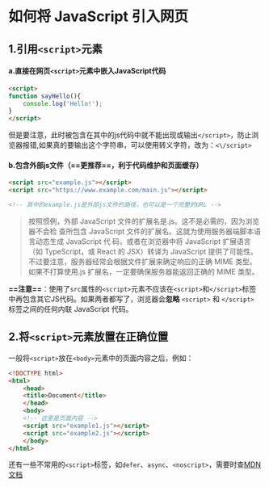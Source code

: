 # 如何将 JavaScript 引入网页
## **1.引用`<script>`元素**

#### a.直接在网页`<script>`元素中嵌入JavaScript代码

```html
<script>
function sayHello(){
    console.log('Hello!');
}
</script>
```

 但是要注意，此时被包含在其中的js代码中就不能出现或输出`</script>`，防止浏览器报错,如果真的要输出这个字符串，可以使用转义字符，改为：`<\/script>`



#### 	b.包含外部js文件（==更推荐==，利于代码维护和页面缓存）

```html
<script src="example.js"></script>
<script src="https://www.example.com/main.js"></script>

<!-- 其中的example.js是外部js文件的路径，也可以是一个完整的URL -->
```
>按照惯例，外部 JavaScript 文件的扩展名是.js。这不是必需的，因为浏览器不会检 查所包含 JavaScript 文件的扩展名。这就为使用服务器端脚本语言动态生成 JavaScript 代 码，或者在浏览器中将 JavaScript 扩展语言（如 TypeScript，或 React 的 JSX）转译为 JavaScript 提供了可能性。不过要注意，服务器经常会根据文件扩展来确定响应的正确 MIME 类型。 如果不打算使用.js 扩展名，一定要确保服务器能返回正确的 MIME 类型。

**==注意==**：使用了`src`属性的`<script>`元素不应该在`<script>`和`</script>`标签中再包含其它JS代码。如果两者都写了，浏览器会**忽略** `<script>` 和 `</script>` 标签之间的任何内联 JavaScript 代码。



## **2.将`<script>`元素放置在正确位置** 

一般将`<script>`放在`<body>`元素中的页面内容之后，例如：

```html
<!DOCTYPE html>
<html>
	<head>
	<title>Document</title>
	</head>
	<body>
	<!-- 这里是页面内容 -->
	<script src="example1.js"></script>
	<script src="example2.js"></script>
	</body>
</html>
```

还有一些不常用的`<script>`标签，如`defer`、`async`、`<noscript>`，需要时查[MDN文档](https://developer.mozilla.org/zh-CN/docs/Web/HTML)
